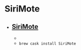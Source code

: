 # SiriMote
- [SiriMote](https://eternalstorms.at/sirimote)
  - 
  - 
  - `brew cask install SiriMote`
